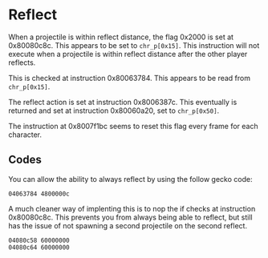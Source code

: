 # Reflect

When a projectile is within reflect distance, the flag 0x2000 is set at 0x80080c8c. This appears to be set to `chr_p[0x15]`. This instruction will not execute when a projectile is within reflect distance after the other player reflects.

This is checked at instruction 0x80063784. This appears to be read from `chr_p[0x15]`.

The reflect action is set at instruction 0x8006387c. This eventually is returned and set at instruction 0x80060a20, set to `chr_p[0x50]`.

The instruction at 0x8007f1bc seems to reset this flag every frame for each character.

## Codes

You can allow the ability to always reflect by using the follow gecko code:

```gecko
04063784 4800000c
```

A much cleaner way of implenting this is to nop the if checks at instruction 0x80080c8c. This prevents you from always being able to reflect, but still has the issue of not spawning a second projectile on the second reflect.

```gecko
04080c58 60000000
04080c64 60000000
```
